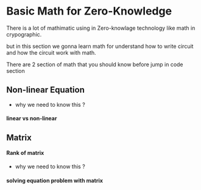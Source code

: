 # Basic Math for Zero-Knowledge

There is a lot of mathimatic using in Zero-knowlage technology like math in crypographic.

but in this section we gonna learn math for understand how to write circuit and how the circuit work with math.

There are 2 section of math that you should know before jump in code section

## Non-linear Equation

- why we need to know this ?

#### linear vs non-linear

## Matrix

#### Rank of matrix

- why we need to know this ?

#### solving equation problem with matrix

